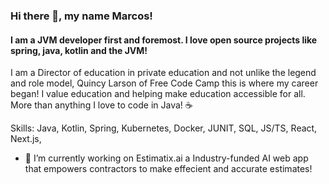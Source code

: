 ### Hi there 👋, my name Marcos!
#### I am a JVM developer first and foremost. I love open source projects like spring, java, kotlin and the JVM!
I am a Director of education in private education and not unlike the legend and role model, Quincy Larson of Free Code Camp this is where my career began! I value education and helping make education accessible for all. More than anything I love to code in Java! ☕

Skills: Java, Kotlin, Spring, Kubernetes, Docker, JUNIT, SQL, JS/TS, React, Next.js, 

- 🔭 I’m currently working on Estimatix.ai a Industry-funded AI web app that empowers contractors to make effecient and accurate estimates! 




